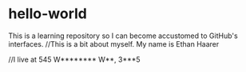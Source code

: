 # hello-world
This is a learning repository so I can become accustomed  to GitHub's interfaces.
//This is a bit about myself. My name is Ethan Haarer

//I live at 545 W******** W**, 3***5

